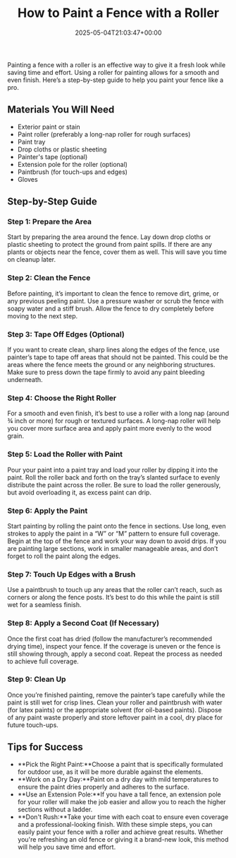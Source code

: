 ﻿---
layout: post
title: How to Paint a Fence with a Roller
date: '2025-05-04T21:03:47+00:00'
categories:
- Guide
tags: []
slug: /how-to-paint-a-fence-with-a-roller/
lastmod: 2025-05-07T12:21:27+03:00
---

Painting a fence with a roller is an effective way to give it a fresh look while saving time and effort. Using a roller for painting allows for a smooth and even finish. Here’s a step-by-step guide to help you paint your fence like a pro.
## Materials You Will Need
- Exterior paint or stain
- Paint roller (preferably a long-nap roller for rough surfaces)
- Paint tray
- Drop cloths or plastic sheeting
- Painter's tape (optional)
- Extension pole for the roller (optional)
- Paintbrush (for touch-ups and edges)
- Gloves
## Step-by-Step Guide
### Step 1: Prepare the Area
Start by preparing the area around the fence. Lay down drop cloths or plastic sheeting to protect the ground from paint spills. If there are any plants or objects near the fence, cover them as well. This will save you time on cleanup later.
### Step 2: Clean the Fence
Before painting, it’s important to clean the fence to remove dirt, grime, or any previous peeling paint. Use a pressure washer or scrub the fence with soapy water and a stiff brush. Allow the fence to dry completely before moving to the next step.
### Step 3: Tape Off Edges (Optional)
If you want to create clean, sharp lines along the edges of the fence, use painter’s tape to tape off areas that should not be painted. This could be the areas where the fence meets the ground or any neighboring structures. Make sure to press down the tape firmly to avoid any paint bleeding underneath.
### Step 4: Choose the Right Roller
For a smooth and even finish, it’s best to use a roller with a long nap (around ¾ inch or more) for rough or textured surfaces. A long-nap roller will help you cover more surface area and apply paint more evenly to the wood grain.
### Step 5: Load the Roller with Paint
Pour your paint into a paint tray and load your roller by dipping it into the paint. Roll the roller back and forth on the tray’s slanted surface to evenly distribute the paint across the roller. Be sure to load the roller generously, but avoid overloading it, as excess paint can drip.
### Step 6: Apply the Paint
Start painting by rolling the paint onto the fence in sections. Use long, even strokes to apply the paint in a “W” or “M” pattern to ensure full coverage. Begin at the top of the fence and work your way down to avoid drips. If you are painting large sections, work in smaller manageable areas, and don’t forget to roll the paint along the edges.
### Step 7: Touch Up Edges with a Brush
Use a paintbrush to touch up any areas that the roller can’t reach, such as corners or along the fence posts. It’s best to do this while the paint is still wet for a seamless finish.
### Step 8: Apply a Second Coat (If Necessary)
Once the first coat has dried (follow the manufacturer’s recommended drying time), inspect your fence. If the coverage is uneven or the fence is still showing through, apply a second coat. Repeat the process as needed to achieve full coverage.
### Step 9: Clean Up
Once you’re finished painting, remove the painter’s tape carefully while the paint is still wet for crisp lines. Clean your roller and paintbrush with water (for latex paints) or the appropriate solvent (for oil-based paints). Dispose of any paint waste properly and store leftover paint in a cool, dry place for future touch-ups.
## Tips for Success
- **Pick the Right Paint:**Choose a paint that is specifically formulated for outdoor use, as it will be more durable against the elements.
- **Work on a Dry Day:**Paint on a dry day with mild temperatures to ensure the paint dries properly and adheres to the surface.
- **Use an Extension Pole:**If you have a tall fence, an extension pole for your roller will make the job easier and allow you to reach the higher sections without a ladder.
- **Don't Rush:**Take your time with each coat to ensure even coverage and a professional-looking finish.
With these simple steps, you can easily paint your fence with a roller and achieve great results. Whether you're refreshing an old fence or giving it a brand-new look, this method will help you save time and effort.